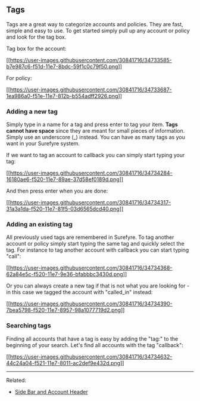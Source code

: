 ## Tags
Tags are a great way to categorize accounts and policies. They are fast, simple and easy to use. To get started simply pull up any account or policy and look for the tag box.

Tag box for the account:

[[https://user-images.githubusercontent.com/30841716/34733585-b7e987c6-f51d-11e7-8bdc-59f1c0c79f50.png]]

For policy:

[[https://user-images.githubusercontent.com/30841716/34733687-1ea986a0-f51e-11e7-812b-b554adff2926.png]]

### Adding a new tag
Simply type in a name for a tag and press enter to tag your item. **Tags cannot have space** since they are meant for small pieces of information. Simply use an underscore (_) instead. You can have as many tags as you want in your Surefyre system.

If we want to tag an account to callback you can simply start typing your tag:

[[https://user-images.githubusercontent.com/30841716/34734284-16180ae6-f520-11e7-89ae-37d58ef0189d.png]]

And then press enter when you are done:

[[https://user-images.githubusercontent.com/30841716/34734317-31a3a1da-f520-11e7-81f5-03d6565dcd40.png]]

### Adding an existing tag

All previously used tags are remembered in Surefyre. To tag another account or policy simply start typing the same tag and quickly select the tag. For instance to tag another account with callback you can start typing "call":

[[https://user-images.githubusercontent.com/30841716/34734368-62a84e5c-f520-11e7-9e36-bfabbbc3430d.png]]

Or you can always create a new tag if that is not what you are looking for - in this case we tagged the account with "called_in" instead:

[[https://user-images.githubusercontent.com/30841716/34734390-7bea5798-f520-11e7-8957-98a1077719d2.png]]

### Searching tags

Finding all accounts that have a tag is easy by adding the "tag:" to the beginning of your search. Let's find all accounts with the tag "callback":

[[https://user-images.githubusercontent.com/30841716/34734632-44c24a04-f521-11e7-8011-ac2def9e432d.png]]

***

Related:

* [Side Bar and Account Header](https://github.com/surefyresystems/Surefyre-Systems/wiki/Side-Bar-and-Account-Header)

